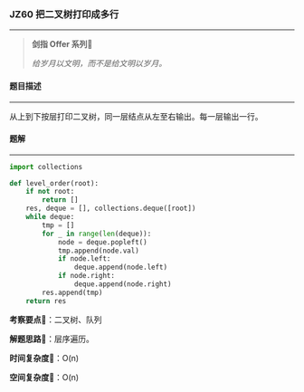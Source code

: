 ### JZ60 把二叉树打印成多行

---



> **剑指 Offer 系列**🌟
>
> *给岁月以文明，而不是给文明以岁月。*



#### 题目描述

---

从上到下按层打印二叉树，同一层结点从左至右输出。每一层输出一行。



#### 题解

---

```python
import collections

def level_order(root):
    if not root:
        return []
    res, deque = [], collections.deque([root])
    while deque:
        tmp = []
        for _ in range(len(deque)):
            node = deque.popleft()
            tmp.append(node.val)
            if node.left:
                deque.append(node.left)
            if node.right:
                deque.append(node.right)
        res.append(tmp)
    return res
```



**考察要点**🍥：二叉树、队列

**解题思路**🍬：层序遍历。



**时间复杂度**🍉：O(n)

**空间复杂度**🍭：O(n)

